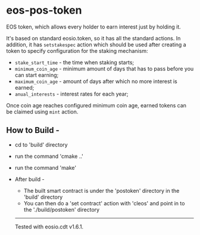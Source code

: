 # eos-pos-token
EOS token, which allows every holder to earn interest just by holding it.

It's based on standard eosio.token, so it has all the standard actions. In addition, it has `setstakespec` action which should be used after creating a token to specify configuration for the staking mechanism:

* `stake_start_time` - the time when staking starts;
* `minimum_coin_age` - minimum amount of days that has to pass before you can start earning;
* `maximum_coin_age` - amount of days after which no more interest is earned;
* `anual_interests`  - interest rates for each year;

Once coin age reaches configured minimum coin age, earned tokens can be claimed using `mint` action.

## How to Build -
* cd to 'build' directory
* run the command 'cmake ..'
* run the command 'make'

* After build -
  * The built smart contract is under the 'postoken' directory in the 'build' directory
  * You can then do a 'set contract' action with 'cleos' and point in to the './build/postoken' directory

  ---

  Tested with eosio.cdt v1.6.1.
